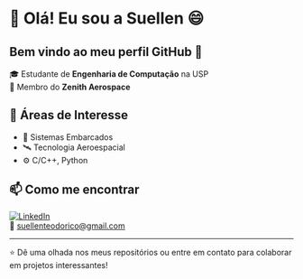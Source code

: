 # 👋 Olá! Eu sou a Suellen 😄
## Bem vindo ao meu perfil GitHub 👋

🎓 Estudante de **Engenharia de Computação** na USP  
🚀 Membro do **Zenith Aerospace**

## 🧠 Áreas de Interesse

- 👾 Sistemas Embarcados
- 🛰️ Tecnologia Aeroespacial
- ⚙️ C/C++, Python

## 📫 Como me encontrar

[![LinkedIn](https://img.shields.io/badge/LinkedIn-blue?style=flat&logo=linkedin)](https://www.linkedin.com/in/suellen-teodorico/)  
📧 suellenteodorico@gmail.com

---

⭐ Dê uma olhada nos meus repositórios ou entre em contato para colaborar em projetos interessantes!
